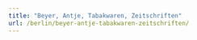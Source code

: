 ```yaml
---
title: "Beyer, Antje, Tabakwaren, Zeitschriften"
url: /berlin/beyer-antje-tabakwaren-zeitschriften/
---
```

